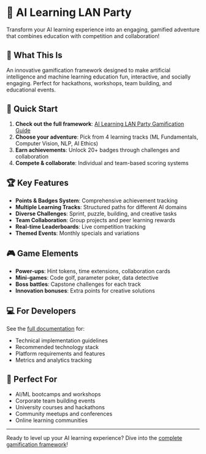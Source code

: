 # 🤖 AI Learning LAN Party

Transform your AI learning experience into an engaging, gamified adventure that combines education with competition and collaboration!

## 🎯 What This Is

An innovative gamification framework designed to make artificial intelligence and machine learning education fun, interactive, and socially engaging. Perfect for hackathons, workshops, team building, and educational events.

## 🚀 Quick Start

1. **Check out the full framework**: [AI Learning LAN Party Gamification Guide](./AI_LEARNING_LAN_PARTY_GAMIFICATION.md)
2. **Choose your adventure**: Pick from 4 learning tracks (ML Fundamentals, Computer Vision, NLP, AI Ethics)
3. **Earn achievements**: Unlock 20+ badges through challenges and collaboration
4. **Compete & collaborate**: Individual and team-based scoring systems

## 🏆 Key Features

- **Points & Badges System**: Comprehensive achievement tracking
- **Multiple Learning Tracks**: Structured paths for different AI domains  
- **Diverse Challenges**: Sprint, puzzle, building, and creative tasks
- **Team Collaboration**: Group projects and peer learning rewards
- **Real-time Leaderboards**: Live competition tracking
- **Themed Events**: Monthly specials and variations

## 🎮 Game Elements

- **Power-ups**: Hint tokens, time extensions, collaboration cards
- **Mini-games**: Code golf, parameter poker, data detective
- **Boss battles**: Capstone challenges for each track
- **Innovation bonuses**: Extra points for creative solutions

## 💻 For Developers

See the [full documentation](./AI_LEARNING_LAN_PARTY_GAMIFICATION.md) for:
- Technical implementation guidelines
- Recommended technology stack
- Platform requirements and features
- Metrics and analytics tracking

## 🌟 Perfect For

- AI/ML bootcamps and workshops
- Corporate team building events
- University courses and hackathons
- Community meetups and conferences
- Online learning communities

---

Ready to level up your AI learning experience? Dive into the [complete gamification framework](./AI_LEARNING_LAN_PARTY_GAMIFICATION.md)!
